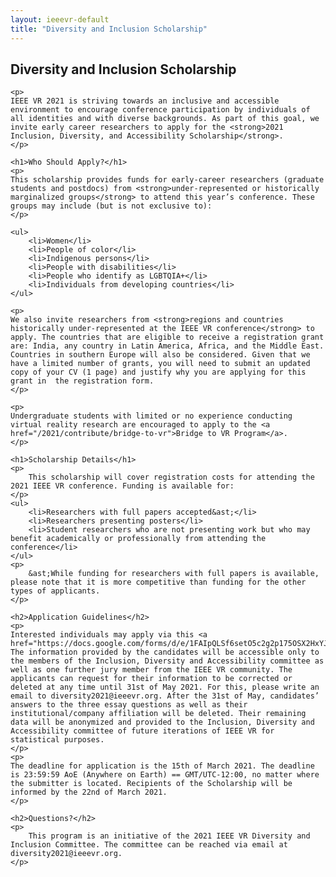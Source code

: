 ```yaml
---
layout: ieeevr-default
title: "Diversity and Inclusion Scholarship"
---
```


<div>
    <h2>Diversity and Inclusion Scholarship</h2>

    <p>
    IEEE VR 2021 is striving towards an inclusive and accessible environment to encourage conference participation by individuals of all identities and with diverse backgrounds. As part of this goal, we invite early career researchers to apply for the <strong>2021 Inclusion, Diversity, and Accessibility Scholarship</strong>. 
    </p>
    
    <h1>Who Should Apply?</h1>
    <p>
    This scholarship provides funds for early-career researchers (graduate students and postdocs) from <strong>under-represented or historically marginalized groups</strong> to attend this year’s conference. These groups may include (but is not exclusive to):
    </p>

    <ul>
        <li>Women</li>
        <li>People of color</li>
        <li>Indigenous persons</li>
        <li>People with disabilities</li>
        <li>People who identify as LGBTQIA+</li>
        <li>Individuals from developing countries</li>
    </ul>
    
    <p>
    We also invite researchers from <strong>regions and countries historically under-represented at the IEEE VR conference</strong> to apply. The countries that are eligible to receive a registration grant are: India, any country in Latin America, Africa, and the Middle East. Countries in southern Europe will also be considered. Given that we have a limited number of grants, you will need to submit an updated copy of your CV (1 page) and justify why you are applying for this grant in  the registration form. 
    </p>
    
    <p>
    Undergraduate students with limited or no experience conducting virtual reality research are encouraged to apply to the <a href="/2021/contribute/bridge-to-vr">Bridge to VR Program</a>.
    </p>
    
    <h1>Scholarship Details</h1>
    <p>
        This scholarship will cover registration costs for attending the 2021 IEEE VR conference. Funding is available for:
    </p>
    <ul>
        <li>Researchers with full papers accepted&ast;</li>
        <li>Researchers presenting posters</li>
        <li>Student researchers who are not presenting work but who may benefit academically or professionally from attending the conference</li>
    </ul>
    <p>
        &ast;While funding for researchers with full papers is available, please note that it is more competitive than funding for the other types of applicants.
    </p>
    
    <h2>Application Guidelines</h2>
    <p>
    Interested individuals may apply via this <a href="https://docs.google.com/forms/d/e/1FAIpQLSf6setO5c2g2p175OSX2HxYJhkRUlD5cnjY4X8OGa1zarHRmA/viewform">form</a>. The information provided by the candidates will be accessible only to the members of the Inclusion, Diversity and Accessibility committee as well as one further jury member from the IEEE VR community. The applicants can request for their information to be corrected or deleted at any time until 31st of May 2021. For this, please write an email to diversity2021@ieeevr.org. After the 31st of May, candidates’ answers to the three essay questions as well as their institutional/company affiliation will be deleted. Their remaining data will be anonymized and provided to the Inclusion, Diversity and Accessibility committee of future iterations of IEEE VR for statistical purposes.
    </p>
    <p>
    The deadline for application is the 15th of March 2021. The deadline is 23:59:59 AoE (Anywhere on Earth) == GMT/UTC-12:00, no matter where the submitter is located. Recipients of the Scholarship will be informed by the 22nd of March 2021. 
    </p>
    
    <h2>Questions?</h2>
    <p>
        This program is an initiative of the 2021 IEEE VR Diversity and Inclusion Committee. The committee can be reached via email at diversity2021@ieeevr.org.
    </p>
    
    
    
</div>